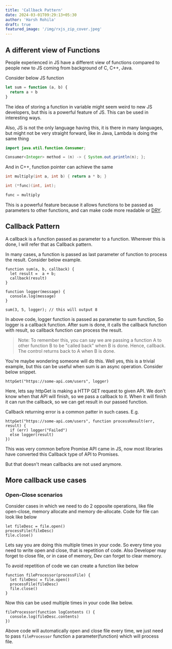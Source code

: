 ```yaml
---
title: 'Callback Pattern'
date: 2024-03-01T09:29:13+05:30
author: 'Harsh Rohila'
draft: true
featured_image: '/img/rxjs_zip_cover.jpeg'
---
```


## A different view of Functions

People experienced in JS have a different view of functions compared to people new to JS coming from background of C, C++, Java.

Consider below JS function

```js
let sum = function (a, b) {
  return a + b
}
```

The idea of storing a function in variable might seem weird to new JS developers, but this is a powerful feature of JS. This can be used in interesting ways.

Also, JS is not the only language having this, it is there in many languages, but might not be very straight forward, like in Java, Lambda is doing the same thing

```java
import java.util.function.Consumer;

Consumer<Integer> method = (n) -> { System.out.println(n); };
```

And in C++, function pointer can achieve the same

```C++
int multiply(int a, int b) { return a * b; }

int (*func)(int, int);

func = multiply

```

This is a powerful feature because it allows functions to be passed as parameters to other functions, and can make code more readable or [DRY](https://en.wikipedia.org/wiki/Don%27t_repeat_yourself).

## Callback Pattern

A callback is a function passed as parameter to a function. Wherever this is done, I will refer that as Callback pattern.

In many cases, a function is passed as last parameter of function to process the result. Consider below example.

```JS
function sum(a, b, callback) {
  let result =  a + b;
  callback(result)
}

function logger(message) {
  console.log(message)
}

sum(3, 5, logger); // this will output 8

```

In above code, logger function is passed as parameter to sum function, So logger is a callback function. After sum is done, it calls the callback function with result, so callback function can process the result.

> Note: To remember this, you can say we are passing a function A to other function B to be "called back" when B is done. Hence, callback. The control returns back to A when B is done.

You're maybe wondering someone will do this. Well yes, this is a trivial example, but this can be useful when sum is an async operation. Consider below snippet.

```JS
httpGet("https://some-api.com/users", logger)

```

Here, lets say httpGet is making a HTTP GET request to given API. We don't know when that API will finish, so we pass a callback to it. When it will finish it can run the callback, so we can get result in our passed function.

Callback returning error is a common patter in such cases. E.g.

```JS
httpGet("https://some-api.com/users", function processResult(err, result) {
  if (err) logger("Failed")
  else logger(result)
})
```

This was very common before Promise API came in JS, now most libraries have converted this Callback type of API to Promises.

But that doesn't mean callbacks are not used anymore.

## More callback use cases

### Open-Close scenarios

Consider cases in which we need to do 2 opposite operations, like file open-close, memory allocate and memory de-allocate. Code for file can look like below

```JS
let fileDesc = file.open()
processFile(fileDesc)
file.close()
```

Lets say you are doing this multiple times in your code. So every time you need to write open and close, that is repetition of code. Also Developer may forget to close file, or in case of memory, Dev can forget to clear memory.

To avoid repetition of code we can create a function like below

```JS
function fileProcessor(processFile) {
  let fileDesc = file.open()
  processFile(fileDesc)
  file.close()
}
```

Now this can be used multiple times in your code like below.

```JS
fileProcessor(function logContents () {
  console.log(fileDesc.contents)
})
```

Above code will automatically open and close file every time, we just need to pass `fileProcessor` function a parameter(function) which will process file.
